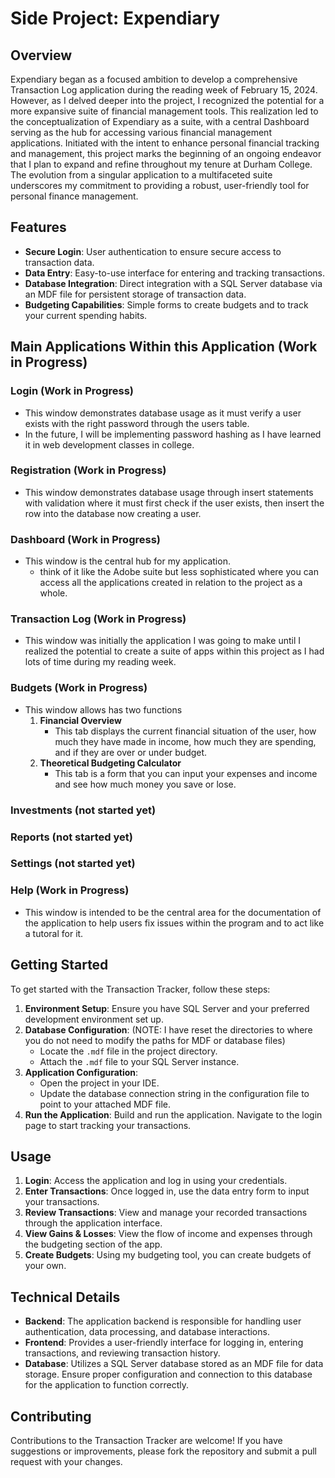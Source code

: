 # Side Project: Expendiary

## Overview

Expendiary began as a focused ambition to develop a comprehensive Transaction Log application during the reading week of February 15, 2024. However, as I delved deeper into the project, I recognized the potential for a more expansive suite of financial management tools. This realization led to the conceptualization of Expendiary as a suite, with a central Dashboard serving as the hub for accessing various financial management applications. Initiated with the intent to enhance personal financial tracking and management, this project marks the beginning of an ongoing endeavor that I plan to expand and refine throughout my tenure at Durham College. The evolution from a singular application to a multifaceted suite underscores my commitment to providing a robust, user-friendly tool for personal finance management.

## Features

- **Secure Login**: User authentication to ensure secure access to transaction data.
- **Data Entry**: Easy-to-use interface for entering and tracking transactions.
- **Database Integration**: Direct integration with a SQL Server database via an MDF file for persistent storage of transaction data.
- **Budgeting Capabilities**: Simple forms to create budgets and to track your current spending habits.


## Main Applications Within this Application (Work in Progress)
   ### Login (Work in Progress)
   - This window demonstrates database usage as it must verify a user exists with the right password through the users table.
   - In the future, I will be implementing password hashing as I have learned it in web development classes in college.

   ### Registration (Work in Progress)
   - This window demonstrates database usage through insert statements with validation where it must first check if the user exists, then insert the row into the database now creating a user.

   ### Dashboard (Work in Progress)
   - This window is the central hub for my application.
      - think of it like the Adobe suite but less sophisticated where you can access all the applications created in relation to the project as a whole.

   ### Transaction Log (Work in Progress)
   - This window was initially the application I was going to make until I realized the potential to create a suite of apps within this project as I had lots of time during my reading week.
   
   ### Budgets (Work in Progress)
   - This window allows has two functions
      1. **Financial Overview**
         - This tab displays the current financial situation of the user, how much they have made in income, how much they are spending, and if they are over or under budget.
      2. **Theoretical Budgeting Calculator**
         - This tab is a form that you can input your expenses and income and see how much money you save or lose.

   ### Investments (not started yet)
   ### Reports (not started yet)
   ### Settings (not started yet)

   ### Help (Work in Progress)
   - This window is intended to be the central area for the documentation of the application to help users fix issues within the program and to act like a tutoral for it.

## Getting Started

To get started with the Transaction Tracker, follow these steps:

1. **Environment Setup**: Ensure you have SQL Server and your preferred development environment set up.
2. **Database Configuration**: (NOTE: I have reset the directories to where you do not need to modify the paths for MDF or database files)
   - Locate the `.mdf` file in the project directory.
   - Attach the `.mdf` file to your SQL Server instance.
3. **Application Configuration**:
   - Open the project in your IDE.
   - Update the database connection string in the configuration file to point to your attached MDF file.
4. **Run the Application**: Build and run the application. Navigate to the login page to start tracking your transactions.

## Usage

1. **Login**: Access the application and log in using your credentials.
2. **Enter Transactions**: Once logged in, use the data entry form to input your transactions.
3. **Review Transactions**: View and manage your recorded transactions through the application interface.
4. **View Gains & Losses**: View the flow of income and expenses through the budgeting section of the app.
5. **Create Budgets**: Using my budgeting tool, you can create budgets of your own.

## Technical Details

- **Backend**: The application backend is responsible for handling user authentication, data processing, and database interactions.
- **Frontend**: Provides a user-friendly interface for logging in, entering transactions, and reviewing transaction history.
- **Database**: Utilizes a SQL Server database stored as an MDF file for data storage. Ensure proper configuration and connection to this database for the application to function correctly.

## Contributing

Contributions to the Transaction Tracker are welcome! If you have suggestions or improvements, please fork the repository and submit a pull request with your changes.
